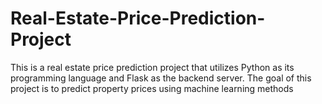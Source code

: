 # Real-Estate-Price-Prediction-Project
This is a real estate price prediction project that utilizes Python as its programming language and Flask as the backend server. The goal of this project is to predict property prices using machine learning methods
